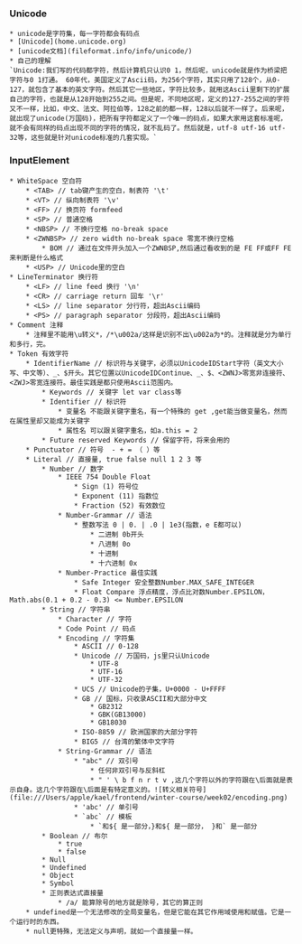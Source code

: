 ### Unicode
    * unicode是字符集，每一字符都会有码点
    * [Unicode](home.unicode.org)
    * [unicode文档](fileformat.info/info/unicode/)
    * 自己的理解
    `Unicode:我们写的代码都字符，然后计算机只认识0 1，然后呢，unicode就是作为桥梁把字符与0 1打通。 60年代，美国定义了Ascii码，为256个字符，其实只用了128个，从0-127，就包含了基本的英文字符。然后其它一些地区，字符比较多，就用这Ascii里剩下的扩展自己的字符，也就是从128开始到255之间。但是呢，不同地区呢，定义的127-255之间的字符又不一样，比如，中文、法文、阿拉伯等，128之前的都一样，128以后就不一样了。后来呢，就出现了unicode(万国码)，把所有字符都定义了一个唯一的码点，如果大家用这套标准呢，就不会有同样的码点出现不同的字符的情况，就不乱码了。然后就是，utf-8 utf-16 utf-32等，这些就是针对unicode标准的几套实现。`
### InputElement
    * WhiteSpace 空白符
        * <TAB> // tab键产生的空白，制表符 '\t'
        * <VT> // 纵向制表符 '\v'
        * <FF> // 换页符 formfeed
        * <SP> // 普通空格
        * <NBSP> // 不换行空格 no-break space
        * <ZWNBSP> // zero width no-break space 零宽不换行空格 
            * BOM // 通过在文件开头加入一个ZWNBSP,然后通过看收到的是 FE FF或FF FE来判断是什么格式
        * <USP> // Unicode里的空白
    * LineTerminator 换行符
        * <LF> // line feed 换行 '\n'
        * <CR> // carriage return 回车 '\r'
        * <LS> // line separator 分行符，超出Ascii编码
        * <PS> // paragraph separator 分段符，超出Ascii编码
    * Comment 注释
        * 注释里不能用\u转义*，/*\u002a/这样是识别不出\u002a为*的。注释就是分为单行和多行，完。
    * Token 有效字符
        * IdentifierName // 标识符与关键字，必须以UnicodeIDStart字符（英文大小写、中文等）、_、$开头。其它位置以UnicodeIDContinue、_、$、<ZWNJ>零宽非连接符、<ZWJ>零宽连接符。最佳实践是都只使用Ascii范围内。
            * Keywords // 关键字 let var class等
            * Identifier // 标识符
                * 变量名 不能跟关键字重名，有一个特殊的 get ,get能当做变量名，然而在属性里却又能成为关键字
                * 属性名 可以跟关键字重名，如a.this = 2
            * Future reserved Keywords // 保留字符，将来会用的
        * Punctuator // 符号  - + = （ ）等
        * Literal // 直接量, true false null 1 2 3 等
            * Number // 数字
                * IEEE 754 Double Float
                    * Sign (1) 符号位
                    * Exponent (11) 指数位
                    * Fraction (52) 有效数位
                * Number-Grammar // 语法
                    * 整数写法 0 | 0. | .0 | 1e3(指数，e E都可以)
                        * 二进制 0b开头
                        * 八进制 0o
                        * 十进制 
                        * 十六进制 0x
                * Number-Practice 最佳实践
                    * Safe Integer 安全整数Number.MAX_SAFE_INTEGER
                    * Float Compare 浮点精度，浮点比对数Number.EPSILON，Math.abs(0.1 + 0.2 - 0.3) <= Number.EPSILON
            * String // 字符串
                * Character // 字符
                * Code Point // 码点
                * Encoding // 字符集
                    * ASCII // 0-128
                    * Unicode // 万国码，js里只认Unicode
                        * UTF-8
                        * UTF-16
                        * UTF-32
                    * UCS // Unicode的子集，U+0000 - U+FFFF
                    * GB // 国标，只收录ASCII和大部分中文
                        * GB2312
                        * GBK(GB13000)
                        * GB18030
                    * ISO-8859 // 欧洲国家的大部分字符
                    * BIG5 // 台湾的繁体中文字符
                * String-Grammar // 语法
                    * "abc" // 双引号
                        * 任何非双引号与反斜杠
                        * " ' \ b f n r t v ,这几个字符以外的字符跟在\后面就是表示自身。这几个字符跟在\后面是有特定意义的。![转义相关符号](file:///Users/apple/kael/frontend/winter-course/week02/encoding.png)
                    * 'abc' // 单引号
                    * `abc` // 模板
                        * `和${ 是一部分，}和${ 是一部分， }和` 是一部分
            * Boolean // 布尔
                * true
                * false
            * Null
            * Undefined
            * Object
            * Symbol
            * 正则表达式直接量
                * /a/ 能算除号的地方就是除号，其它的算正则
        * undefined是一个无法修改的全局变量名，但是它能在其它作用域使用和赋值。它是一个运行时的东西。
        * null更特殊，无法定义与声明，就如一个直接量一样。
        